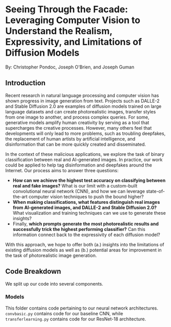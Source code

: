 # Seeing Through the Facade: Leveraging Computer Vision to Understand the Realism, Expressivity, and Limitations of Diffusion Models
By: Christopher Pondoc, Joseph O'Brien, and Joseph Guman

## Introduction
Recent research in natural language processing and computer vision has shown progress in image generation from text. Projects such as DALLE-2 and Stable Diffusion 2.0 are examples of diffusion models trained on large language datasets and can create photorealistic images, transfer styles from one image to another, and process complex queries. For some, generative models amplify human creativity by serving as a tool that supercharges the creative processes. However, many others feel that developments will only lead to more problems, such as troubling deepfakes, the replacement of human artists by artificial intelligence, and disinformation that can be more quickly created and disseminated.

In the context of these malicious applications, we explore the task of binary classification between real and AI-generated images. In practice, our work could be applied to help tag disinformation and deepfakes around the Internet. Our process aims to answer three questions:
- **How can we achieve the highest test accuracy on classifying between real and fake images?** What is our limit with a custom-built convolutional neural network (CNN), and how we can leverage state-of-the-art computer vision techniques to push the bound higher?
- **When making classifications, what features distinguish real images from AI-generated images, and DALLE-2 and Stable Diffusion 2.0?** What visualization and training techniques can we use to generate these insights?
- Finally, **which prompts generate the most photorealistic results and successfully trick the highest performing classifier?** Can this information connect back to the expressivity of each diffusion model?

With this approach, we hope to offer both (a.) insights into the limitations of existing diffusion models as well as (b.) potential areas for improvement in the task of photorealistic image generation.

## Code Breakdown
We split up our code into several components.

### Models
This folder contains code pertaining to our neural network architectures. `convbasic.py` contains code for our baseline CNN, while `transferlearning.py` contains code for our ResNet-18 architecture.
